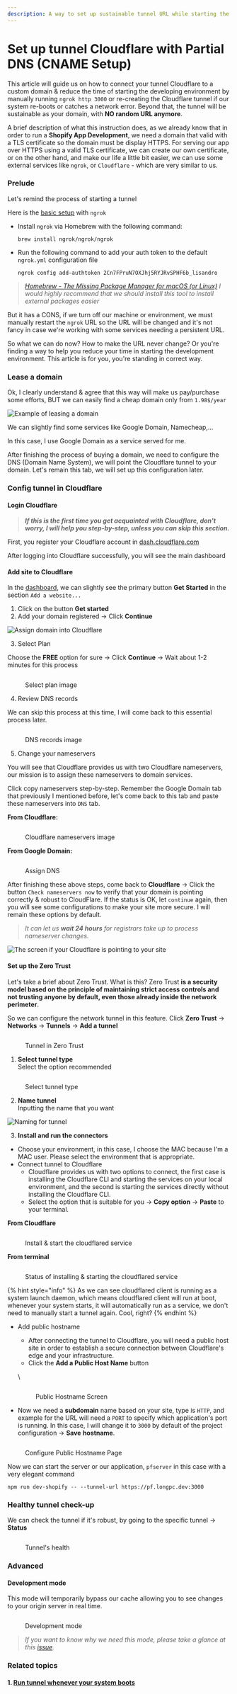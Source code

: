 ```yaml
---
description: A way to set up sustainable tunnel URL while starting the development server
---
```


# Set up tunnel Cloudflare with Partial DNS (CNAME Setup)

This article will guide us on how to connect your tunnel Cloudflare to a custom domain & reduce the time of starting the developing environment by manually running `ngrok http 3000` or re-creating the Cloudflare tunnel if our system re-boots or catches a network error. Beyond that, the tunnel will be sustainable as your domain, with **NO random URL anymore**.

A brief description of what this instruction does, as we already know that in order to run a **Shopify App Development**, we need a domain that valid with a TLS certificate so the domain must be display HTTPS. For serving our app over HTTPS using a valid TLS certificate, we can create our own certificate, or on the other hand, and make our life a little bit easier, we can use some external services like `ngrok`, or `Cloudflare` - which are very similar to us.

### Prelude

Let's remind the process of starting a tunnel&#x20;

Here is the [basic setup](https://dashboard.ngrok.com/get-started/setup/macos) with `ngrok`

*   Install `ngrok` via Homebrew with the following command:

    `brew install ngrok/ngrok/ngrok`
*   Run the following command to add your auth token to the default `ngrok.yml` configuration file

    `ngrok config add-authtoken 2Cn7FPruN7OXJhj5RYJRvSPHF6b_lisandro`

> [_Homebrew - The Missing Package Manager for macOS (or Linux)_](https://brew.sh/) _I would highly recommend that we should install this tool to install external packages easier_

But it has a CONS, if we turn off our machine or environment, we must manually restart the `ngrok` URL so the URL will be changed and it's not fancy in case we're working with some services needing a persistent URL.

So what we can do now? How to make the URL never change? Or you're finding a way to help you reduce your time in starting the development environment. This article is for you, you're standing in correct way.



### Lease a domain

Ok, I clearly understand & agree that this way will make us pay/purchase some efforts, BUT we can easily find a cheap domain only from `1.98$/year`

![Example of leasing a domain](https://img001.prntscr.com/file/img001/0bVrrWcpTQap\_RNJ9pi2eg.png)

We can slightly find some services like Google Domain, Namecheap,...

In this case, I use Google Domain as a service served for me.

After finishing the process of buying a domain, we need to configure the DNS (Domain Name System), we will point the Cloudflare tunnel to your domain. Let's remain this tab, we will set up this configuration later.



### Config tunnel in Cloudflare <a href="#markdown-header-config-tunnel-in-cloudflared" id="markdown-header-config-tunnel-in-cloudflared"></a>

#### Login Cloudflare <a href="#markdown-header-login-cloudflared" id="markdown-header-login-cloudflared"></a>

> _**If this is the first time you get acquainted with Cloudflare, don't worry, I will help you step-by-step, unless you can skip this section.**_

First, you register your Cloudflare account in [dash.cloudflare.com](https://dash.cloudflare.com/login)

After logging into Cloudflare successfully, you will see the main dashboard

#### Add site to Cloudflare <a href="#markdown-header-add-site-to-cloudflared" id="markdown-header-add-site-to-cloudflared"></a>

In the [dashboard](https://dash.cloudflare.com/), we can slightly see the primary button **Get Started** in the section `Add a website...`

1. Click on the button **Get started**
2. Add your domain registered -> Click **Continue**

![Assign domain into Cloudflare](https://img001.prntscr.com/file/img001/8ZSKu-4OTSSwKKI4vpKHuA.png)

3. Select Plan

Choose the **FREE** option for sure -> Click **Continue** -> Wait about 1-2 minutes for this process

<figure><img src="../.gitbook/assets/image (7).png" alt=""><figcaption><p>Select plan image</p></figcaption></figure>

4. Review DNS records

We can skip this process at this time, I will come back to this essential process later.

<figure><img src="../.gitbook/assets/image (8).png" alt=""><figcaption><p>DNS records image</p></figcaption></figure>

5. Change your nameservers

You will see that Cloudflare provides us with two Cloudflare nameservers, our mission is to assign these nameservers to domain services.

Click copy nameservers step-by-step. Remember the Google Domain tab that previously I mentioned before, let's come back to this tab and paste these nameservers into `DNS` tab.

**From Cloudflare:**

<figure><img src="../.gitbook/assets/image (9).png" alt=""><figcaption><p>Cloudflare nameservers image</p></figcaption></figure>

**From Google Domain:**

<figure><img src="../.gitbook/assets/image (10).png" alt=""><figcaption><p>Assign DNS</p></figcaption></figure>

After finishing these above steps, come back to **Cloudflare** -> Click the button `Check nameservers now` to verify that your domain is pointing correctly & robust to CloudFlare. If the status is OK, let `continue` again, then you will see some configurations to make your site more secure. I will remain these options by default.

> _It can let us **wait 24 hours** for registrars take up to process nameserver changes._

![The screen if your Cloudflare is pointing to your site](https://img001.prntscr.com/file/img001/5S-8fOfNQI2mHSC8y2FEjw.png)

#### Set up the Zero Trust <a href="#markdown-header-set-up-the-zero-trust" id="markdown-header-set-up-the-zero-trust"></a>

Let's take a brief about Zero Trust. What is this? Zero Trust **is a security model based on the principle of maintaining strict access controls and not trusting anyone by default, even those already inside the network perimeter**.

So we can configure the network tunnel in this feature. Click **Zero Trust** -> **Networks** -> **Tunnels** -> **Add a tunnel**

<figure><img src="../.gitbook/assets/image (11).png" alt=""><figcaption><p>Tunnel in Zero Trust</p></figcaption></figure>

1. **Select tunnel type**\
   Select the option recommended&#x20;

<figure><img src="https://img001.prntscr.com/file/img001/YTBZ1GoQQWSpWuuy3A_qVQ.png" alt=""><figcaption><p>Select tunnel type</p></figcaption></figure>

2. **Name tunnel**\
   Inputting the name that you want

![Naming for tunnel](https://img001.prntscr.com/file/img001/mGJb0TN3Rh2Ms-uoAdlnGw.png)

3. **Install and run the connectors**

* Choose your environment, in this case, I choose the MAC because I'm a MAC user. Please select the environment that is appropriate.
* Connect tunnel to Cloudflare
  * Cloudflare provides us with two options to connect, the first case is installing the Cloudflare CLI and starting the services on your local environment, and the second is starting the services directly without installing the Cloudflare CLI.
  * Select the option that is suitable for you -> **Copy option** -> **Paste** to your terminal.

**From Cloudflare**

<figure><img src="../.gitbook/assets/image (12).png" alt=""><figcaption><p>Install &#x26; start the cloudflared service</p></figcaption></figure>

**From terminal**

<figure><img src="../.gitbook/assets/image (13).png" alt=""><figcaption><p>Status of installing &#x26; starting the cloudflared service</p></figcaption></figure>

{% hint style="info" %}
As we can see cloudflared client is running as a system launch daemon, which means cloudflared client will run at boot, whenever your system starts, it will automatically run as a service, we don't need to manually start a tunnel again. Cool, right?
{% endhint %}

*   Add public hostname

    * After connecting the tunnel to Cloudflare, you will need a public host site in order to establish a secure connection between Cloudflare's edge and your infrastructure.
    * Click the **Add a Public Host Name** button

    &#x20;\


    <figure><img src="https://img001.prntscr.com/file/img001/63b5C5DsR_-Ujl_xhU_Jfw.png" alt=""><figcaption><p>Public Hostname Screen</p></figcaption></figure>
* Now we need a **subdomain** name based on your site, type is `HTTP`, and example for the URL will need a `PORT` to specify which application's port is running. In this case, I will change it to `3000` by default of the project configuration -> **Save** **hostname**.

<figure><img src="../.gitbook/assets/image (14).png" alt=""><figcaption><p>Configure Public Hostname Page</p></figcaption></figure>

Now we can start the server or our application, `pfserver` in this case with a very elegant command

`npm run dev-shopify -- --tunnel-url https://pf.longpc.dev:3000`



### Healthy tunnel check-up

We can check the tunnel if it's robust, by going to the specific tunnel -> **Status**

<figure><img src="../.gitbook/assets/image (15).png" alt=""><figcaption><p>Tunnel's health</p></figcaption></figure>

### Advanced <a href="#markdown-header-advanced" id="markdown-header-advanced"></a>

#### Development mode

This mode will temporarily bypass our cache allowing you to see changes to your origin server in real time.

<figure><img src="https://img001.prntscr.com/file/img001/hGWvmKs7RraafdTdYsm8PQ.png" alt=""><figcaption><p>Development mode</p></figcaption></figure>

> _If you want to know why we need this mode, please take a glance at this_ [_issue_](https://bravebits.jira.com/issues/PFSHOPIFY-5582)_._

### Related topics

#### 1. [Run tunnel whenever your system boots](https://developers.cloudflare.com/cloudflare-one/connections/connect-networks/configure-tunnels/local-management/as-a-service/macos/) <a href="#markdown-header-run-tunnel-whenever-your-system-boots" id="markdown-header-run-tunnel-whenever-your-system-boots"></a>
